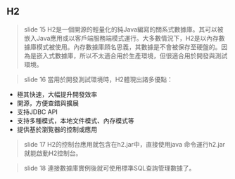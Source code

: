 ## H2

> slide 15
H2是一個開源的輕量化的純Java編寫的關系式數據庫。其可以被嵌入Java應用或以客戶端服務端模式運行。大多數情況下，H2是以內存數據庫模式被使用。內存數據庫頋名思義，其數據是不會被保存至硬盤的。因為是嵌入式數據庫，所以不太適合用於生產環境，但很適合用於開發與測試環境。

> slide 16
當用於開發測試環境時，H2體現出諸多優點：

* 極其快速，大幅提升開發效率
* 開源，方便查錯與擴展
* 支持JDBC API
* 支持多種模式，本地文件模式、內存模式等
* 提供基於瀏覧器的控制或應用

> slide 17
H2的控制台應用就包含在h2.jar中，直接使用java 命令運行h2.jar就能啟動H2控制台。

> slide 18
連接數據庫實例後就可使用標準SQL查詢管理數據了。

